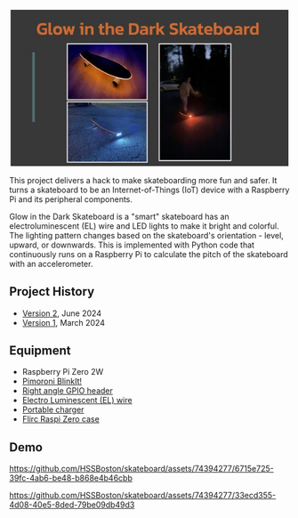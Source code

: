 <p align="center">
  <img src="images/logo.jpg" width="500">
</p>

This project delivers a hack to make skateboarding more fun and safer. It turns a skateboard to be an Internet-of-Things (IoT) device with a Raspberry Pi and its peripheral components.

Glow in the Dark Skateboard is a "smart" skateboard has an electroluminescent (EL) wire and LED lights to make it bright and colorful. The lighting pattern changes based on the skateboard's orientation - level, upward, or downwards. This is implemented with Python code that continuously runs on a Raspberry Pi to calculate the pitch of the skateboard with an accelerometer. 

## Project History

* [Version 2](https://docs.google.com/presentation/d/1M-zgE1pgPR6p0w8Frr0oSDhFO8sPquiY3voL5hAn7Dk/edit?usp=sharing), June 2024
* [Version 1](https://docs.google.com/presentation/d/1NfC7M3Dkek9KYUD8xchcYe5VzVfrLYgeA9-4y5RsKxc/edit?usp=sharing), March 2024

## Equipment

- Raspberry Pi Zero 2W
- [Pimoroni BlinkIt!](https://shop.pimoroni.com/products/blinkt)
- [Right angle GPIO header](https://www.amazon.com/dp/B08GC18NMK)
- [Electro Luminescent (EL) wire](https://www.adafruit.com/product/586)
- [Portable charger](https://www.amazon.com/dp/B082X53VDL/)
- [Flirc Raspi Zero case](https://www.amazon.com/dp/B08837L144)

## Demo



https://github.com/HSSBoston/skateboard/assets/74394277/6715e725-39fc-4ab6-be48-b868e4b46cbb


https://github.com/HSSBoston/skateboard/assets/74394277/33ecd355-4d08-40e5-8ded-79be09db49d3

